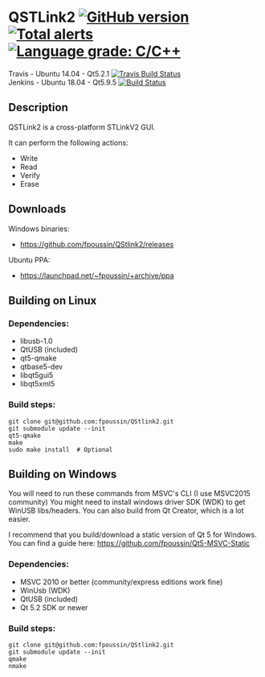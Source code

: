 # QSTLink2 [![GitHub version](https://badge.fury.io/gh/fpoussin%2Fqstlink2.svg)](https://badge.fury.io/gh/fpoussin%2Fqstlink2) [![Total alerts](https://img.shields.io/lgtm/alerts/g/fpoussin/QStlink2.svg?logo=lgtm&logoWidth=18)](https://lgtm.com/projects/g/fpoussin/QStlink2/alerts/) [![Language grade: C/C++](https://img.shields.io/lgtm/grade/cpp/g/fpoussin/QStlink2.svg?logo=lgtm&logoWidth=18)](https://lgtm.com/projects/g/fpoussin/QStlink2/context:cpp)  

Travis - Ubuntu 14.04 - Qt5.2.1 [![Travis Build Status](https://travis-ci.org/fpoussin/QStlink2.svg?branch=master)](https://travis-ci.org/fpoussin/QStlink2)  
Jenkins - Ubuntu 18.04 - Qt5.9.5 [![Build Status](https://jenkins.netyxia.net/buildStatus/icon?job=QStlink2%2Fmaster)](https://jenkins.netyxia.net/job/QStlink2/job/master/)  

## Description

QSTLink2 is a cross-platform STLinkV2 GUI.

It can perform the following actions:
 - Write
 - Read
 - Verify
 - Erase

## Downloads

Windows binaries:  
 - https://github.com/fpoussin/QStlink2/releases  

Ubuntu PPA: 
 - https://launchpad.net/~fpoussin/+archive/ppa  
 
## Building on Linux

### Dependencies:
 - libusb-1.0
 - QtUSB (included)
 - qt5-qmake
 - qtbase5-dev
 - libqt5gui5
 - libqt5xml5
 
### Build steps:

    git clone git@github.com:fpoussin/QStlink2.git
    git submodule update --init
    qt5-qmake
    make
    sudo make install  # Optional


## Building on Windows

You will need to run these commands from MSVC's CLI (I use MSVC2015 community)
You might need to install windows driver SDK (WDK) to get WinUSB libs/headers.
You can also build from Qt Creator, which is a lot easier.

I recommend that you build/download a static version of Qt 5 for Windows.  
You can find a guide here: https://github.com/fpoussin/Qt5-MSVC-Static

### Dependencies:
 - MSVC 2010 or better (community/express editions work fine)
 - WinUsb (WDK)
 - QtUSB (included)
 - Qt 5.2 SDK or newer

### Build steps:

    git clone git@github.com:fpoussin/QStlink2.git
    git submodule update --init
    qmake
    nmake
